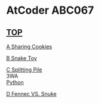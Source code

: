 # AtCoder ABC067  

## [TOP](https://atcoder.jp/contests/abc067)  

[A Sharing Cookies](https://atcoder.jp/contests/abc067/tasks/abc067_a)   
[](https://atcoder.jp/contests/abc067/submissions/)  

[B Snake Toy](https://atcoder.jp/contests/abc067/tasks/abc067_b)   
[](https://atcoder.jp/contests/abc067/submissions/)  

[C Splitting Pile](https://atcoder.jp/contests/abc067/tasks/arc078_a)   
3WA  
[Python](https://atcoder.jp/contests/abc067/submissions/15542208)  

[D Fennec VS. Snuke](https://atcoder.jp/contests/abc067/tasks/arc078_b)   
[](https://atcoder.jp/contests/abc067/submissions/)  

